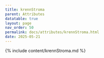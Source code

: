 ```yaml
---
title: krennStroma
parent: Attributes
datatable: true
layout: page
nav_order: 50
permalink: docs/attributes/krennStroma.html
date: 2025-05-21
---
```

{% include content/krennStroma.md %}
